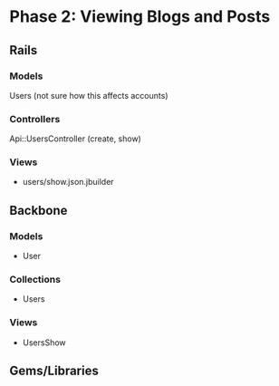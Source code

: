 # Phase 2: Viewing Blogs and Posts

## Rails
### Models
Users (not sure how this affects accounts)

### Controllers
Api::UsersController (create, show)

### Views
* users/show.json.jbuilder

## Backbone
### Models
* User

### Collections
* Users

### Views
* UsersShow

## Gems/Libraries

